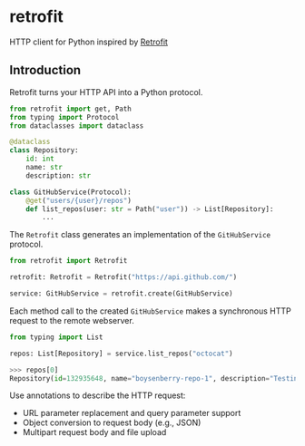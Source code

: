 # retrofit
HTTP client for Python inspired by [Retrofit](https://square.github.io/retrofit/)

## Introduction
Retrofit turns your HTTP API into a Python protocol.
```python
from retrofit import get, Path
from typing import Protocol
from dataclasses import dataclass

@dataclass
class Repository:
    id: int
    name: str
    description: str

class GitHubService(Protocol):
    @get("users/{user}/repos")
    def list_repos(user: str = Path("user")) -> List[Repository]:
        ...
```

The `Retrofit` class generates an implementation of the `GitHubService` protocol.
```python
from retrofit import Retrofit

retrofit: Retrofit = Retrofit("https://api.github.com/")

service: GitHubService = retrofit.create(GitHubService)
```

Each method call to the created `GitHubService` makes a synchronous HTTP request to the remote webserver.
```python
from typing import List

repos: List[Repository] = service.list_repos("octocat")
```
```python
>>> repos[0]
Repository(id=132935648, name="boysenberry-repo-1", description="Testing")
```

Use annotations to describe the HTTP request:
* URL parameter replacement and query parameter support
* Object conversion to request body (e.g., JSON)
* Multipart request body and file upload
